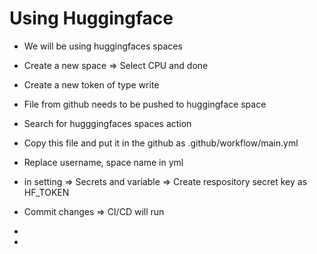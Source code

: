 # Using Huggingface

* We will be using huggingfaces spaces
* Create a new space ⇒ Select CPU and done
* Create a new token of type write



* File from github needs to be pushed to huggingface space
* Search for hugggingfaces spaces action&#x20;
* Copy this file and put it in the github as .github/workflow/main.yml
* Replace username, space name  in yml
* in setting ⇒ Secrets and variable ⇒ Create respository secret key as HF\_TOKEN
* Commit changes ⇒ CI/CD will run



*
*
